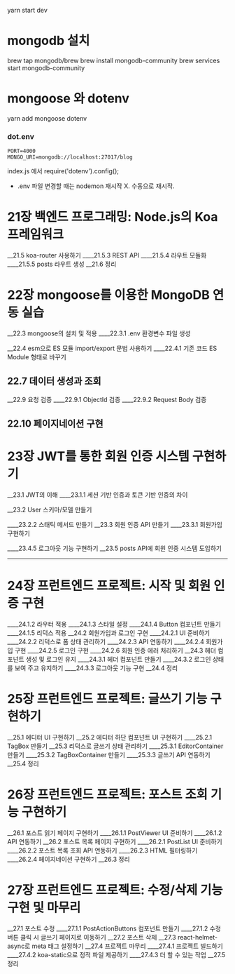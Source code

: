 yarn start dev
# mongodb 설치
brew tap mongodb/brew
brew install mongodb-community
brew services start mongodb-community

# mongoose 와 dotenv

yarn add mongoose dotenv

### dot.env

```
PORT=4000
MONGO_URI=mongodb://localhost:27017/blog
```
index.js 에서 require('dotenv').config();
* .env 파일 변경할 때는 nodemon 재시작 X. 수동으로 재시작.

# 21장 백엔드 프로그래밍: Node.js의 Koa 프레임워크

__21.5 koa-router 사용하기
____21.5.3 REST API
____21.5.4 라우트 모듈화
____21.5.5 posts 라우트 생성
__21.6 정리

# 22장 mongoose를 이용한 MongoDB 연동 실습
__22.3 mongoose의 설치 및 적용
____22.3.1 .env 환경변수 파일 생성

__22.4 esm으로 ES 모듈 import/export 문법 사용하기
____22.4.1 기존 코드 ES Module 형태로 바꾸기

## 22.7 데이터 생성과 조회

__22.9 요청 검증
____22.9.1 ObjectId 검증
____22.9.2 Request Body 검증
## 22.10 페이지네이션 구현


# 23장 JWT를 통한 회원 인증 시스템 구현하기
__23.1 JWT의 이해
____23.1.1 세션 기반 인증과 토큰 기반 인증의 차이

__23.2 User 스키마/모델 만들기

____23.2.2 스태틱 메서드 만들기
__23.3 회원 인증 API 만들기
____23.3.1 회원가입 구현하기

____23.4.5 로그아웃 기능 구현하기
__23.5 posts API에 회원 인증 시스템 도입하기

***

# 24장 프런트엔드 프로젝트: 시작 및 회원 인증 구현

____24.1.2 라우터 적용
____24.1.3 스타일 설정
____24.1.4 Button 컴포넌트 만들기
____24.1.5 리덕스 적용
__24.2 회원가입과 로그인 구현
____24.2.1 UI 준비하기
____24.2.2 리덕스로 폼 상태 관리하기
____24.2.3 API 연동하기
____24.2.4 회원가입 구현
____24.2.5 로그인 구현
____24.2.6 회원 인증 에러 처리하기
__24.3 헤더 컴포넌트 생성 및 로그인 유지
____24.3.1 헤더 컴포넌트 만들기
____24.3.2 로그인 상태를 보여 주고 유지하기
____24.3.3 로그아웃 기능 구현
__24.4 정리

# 25장 프런트엔드 프로젝트: 글쓰기 기능 구현하기
__25.1 에디터 UI 구현하기
__25.2 에디터 하단 컴포넌트 UI 구현하기
____25.2.1 TagBox 만들기
__25.3 리덕스로 글쓰기 상태 관리하기
____25.3.1 EditorContainer 만들기
____25.3.2 TagBoxContainer 만들기
____25.3.3 글쓰기 API 연동하기
__25.4 정리

# 26장 프런트엔드 프로젝트: 포스트 조회 기능 구현하기
__26.1 포스트 읽기 페이지 구현하기
____26.1.1 PostViewer UI 준비하기
____26.1.2 API 연동하기
__26.2 포스트 목록 페이지 구현하기
____26.2.1 PostList UI 준비하기
____26.2.2 포스트 목록 조회 API 연동하기
____26.2.3 HTML 필터링하기
____26.2.4 페이지네이션 구현하기
__26.3 정리

# 27장 프런트엔드 프로젝트: 수정/삭제 기능 구현 및 마무리
__27.1 포스트 수정
____27.1.1 PostActionButtons 컴포넌트 만들기
____27.1.2 수정 버튼 클릭 시 글쓰기 페이지로 이동하기
__27.2 포스트 삭제
__27.3 react-helmet-async로 meta 태그 설정하기
__27.4 프로젝트 마무리
____27.4.1 프로젝트 빌드하기
____27.4.2 koa-static으로 정적 파일 제공하기
____27.4.3 더 할 수 있는 작업
__27.5 정리